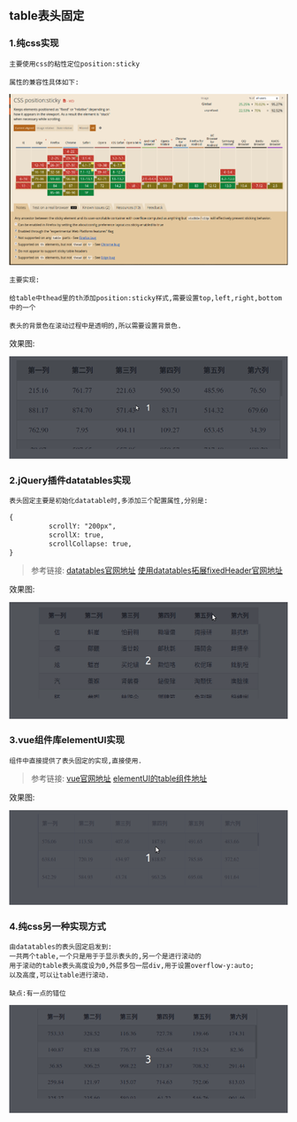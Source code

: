 ## table表头固定
### 1.纯css实现
    主要使用css的粘性定位position:sticky

    属性的兼容性具体如下:

<center>

![兼容性](./imgs/position:sticky兼容性.png)
</center>

    主要实现:

    给table中thead里的th添加position:sticky样式,需要设置top,left,right,bottom中的一个

    表头的背景色在滚动过程中是透明的,所以需要设置背景色.

效果图:

<center>

![效果图](./imgs/纯css实现固定表头.gif)
</center>

### 2.jQuery插件datatables实现

    表头固定主要是初始化datatable时,多添加三个配置属性,分别是:

```javescript
{
          scrollY: "200px",
          scrollX: true,
          scrollCollapse: true,
}
```

> 参考链接:
> [datatables官网地址](https://datatables.net/)
> [使用datatables拓展fixedHeader官网地址](https://datatables.net/extensions/fixedheader/)


效果图:

<center>

![效果图](./imgs/jQuery插件datatables实现表头固定.gif)
</center>

### 3.vue组件库elementUI实现

    组件中直接提供了表头固定的实现,直接使用.

> 参考链接:
> [vue官网地址](https://cn.vuejs.org/v2/guide/)
> [elementUI的table组件地址](https://element.eleme.cn/#/zh-CN/component/table)

效果图:

<center>

![效果图](./imgs/vue组件库elementUI实现表头固定.gif)
</center>

### 4.纯css另一种实现方式
    由datatables的表头固定启发到:
    一共两个table,一个只是用于于显示表头的,另一个是进行滚动的  
    用于滚动的table表头高度设为0,外层多包一层div,用于设置overflow-y:auto;  
    以及高度,可以让table进行滚动.  

    缺点:有一点的错位

<center>

![效果图](./imgs/纯css另一种实现方式.gif)
</center>

